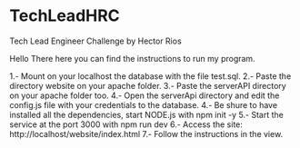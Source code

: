 # TechLeadHRC
Tech Lead Engineer Challenge by Hector Rios

Hello There here you can find the instructions to run my program.

1.- Mount on your localhost the database with the file test.sql.
2.- Paste the directory website on your apache folder.
3.- Paste the serverAPI directory on your apache folder too.
4.- Open the serverApi directory and edit the config.js file with your credentials to the database.
4.- Be shure to have installed all the dependencies, start NODE.js with  npm init -y
5.- Start the service at the port 3000  with  npm run dev
6.- Access the site: http://localhost/website/index.html
7.- Follow the instructions in the view.




